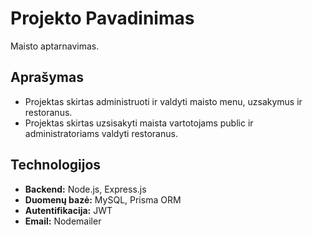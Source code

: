 # Projekto Pavadinimas

Maisto aptarnavimas.

## Aprašymas

- Projektas skirtas administruoti ir valdyti maisto menu, uzsakymus ir restoranus.
- Projektas skirtas uzsisakyti maista vartotojams public ir administratoriams valdyti restoranus.

## Technologijos

- **Backend:** Node.js, Express.js
- **Duomenų bazė:** MySQL, Prisma ORM
- **Autentifikacija:** JWT
- **Email:** Nodemailer

